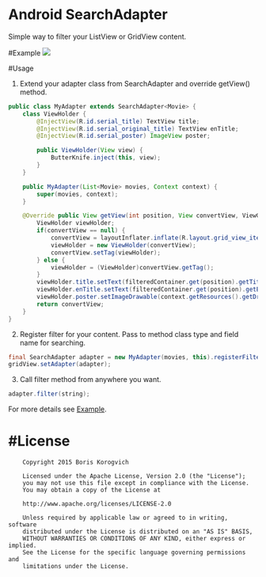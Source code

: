 # Android SearchAdapter
Simple way to filter your ListView or GridView content.

#Example
![](http://i.imgur.com/WeYbnDC.gif)

#Usage
1. Extend your adapter class from SearchAdapter and override getView() method.
```Java
public class MyAdapter extends SearchAdapter<Movie> {
    class ViewHolder {
        @InjectView(R.id.serial_title) TextView title;
        @InjectView(R.id.serial_original_title) TextView enTitle;
        @InjectView(R.id.serial_poster) ImageView poster;

        public ViewHolder(View view) {
            ButterKnife.inject(this, view);
        }
    }

    public MyAdapter(List<Movie> movies, Context context) {
        super(movies, context);
    }

    @Override public View getView(int position, View convertView, ViewGroup parent) {
        ViewHolder viewHolder;
        if(convertView == null) {
            convertView = layoutInflater.inflate(R.layout.grid_view_item, null);
            viewHolder = new ViewHolder(convertView);
            convertView.setTag(viewHolder);
        } else {
            viewHolder = (ViewHolder)convertView.getTag();
        }
        viewHolder.title.setText(filteredContainer.get(position).getTitle());
        viewHolder.enTitle.setText(filteredContainer.get(position).getEnTitle());
        viewHolder.poster.setImageDrawable(context.getResources().getDrawable(filteredContainer.get(position).getPoster()));
        return convertView;
    }
}
```

2. Register filter for your content. Pass to method class type and field name for searching.
```Java
final SearchAdapter adapter = new MyAdapter(movies, this).registerFilter(Movie.class, "enTitle");
gridView.setAdapter(adapter);
```

3. Call filter method from anywhere you want.
```Java
adapter.filter(string);
```
For more details see [Example](https://github.com/VEINHORN/android-search-adapter/tree/master/app).

#License
===============
        Copyright 2015 Boris Korogvich
        
        Licensed under the Apache License, Version 2.0 (the "License");
        you may not use this file except in compliance with the License.
        You may obtain a copy of the License at
        
        http://www.apache.org/licenses/LICENSE-2.0
        
        Unless required by applicable law or agreed to in writing, software
        distributed under the License is distributed on an "AS IS" BASIS,
        WITHOUT WARRANTIES OR CONDITIONS OF ANY KIND, either express or implied.
        See the License for the specific language governing permissions and
        limitations under the License.
